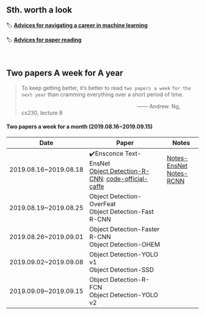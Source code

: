 ## Sth. worth a look

🏷 [**Advices for navigating a career in machine learning**](advices-for-navigating-a-career-in-ml.md)

🏷 [**Advices for paper reading**](advices-for-paper-reading.md)

<br>

## Two papers A week for A year

> To keep getting better, it’s better to read `two papers a week` `for the next year` than cramming everything over a short period of time.
>
> &nbsp; &nbsp; &nbsp;&nbsp;&nbsp;&nbsp;&nbsp;&nbsp;&nbsp;&nbsp;&nbsp;&nbsp;&nbsp;&nbsp;&nbsp;&nbsp;&nbsp;&nbsp;&nbsp;&nbsp;&nbsp;&nbsp;&nbsp;&nbsp;&nbsp;&nbsp;&nbsp;&nbsp;&nbsp;&nbsp;&nbsp;&nbsp;&nbsp;&nbsp;&nbsp;&nbsp;&nbsp;&nbsp;&nbsp;&nbsp;&nbsp;&nbsp;&nbsp;&nbsp;&nbsp;&nbsp;&nbsp;&nbsp;&nbsp;&nbsp;&nbsp;&nbsp;&nbsp;&nbsp;&nbsp;&nbsp;&nbsp;&nbsp;&nbsp;&nbsp;&nbsp;&nbsp;&nbsp;&nbsp;&nbsp;&nbsp;&nbsp;&nbsp;&nbsp;&nbsp;&nbsp;&nbsp;&nbsp;&nbsp;&nbsp;—— Andrew. Ng, cs230, lecture 8



#### Two papers a week for a month (2019.08.16~2019.09.15)

| Date                  | Paper                                                        | Notes                                                        |
| --------------------- | ------------------------------------------------------------ | ------------------------------------------------------------ |
| 2019.08.16~2019.08.18 | ✔️Ensconce Text-EnsNet<br>[Object Detection-R-CNN](papers/RCNN.pdf): [code-official-caffe](https://github.com/rbgirshick/rcnn) | [Notes-EnsNet](notes/Notes-EnsNet.md)<br>[Notes-RCNN](notes/NOtes.RCNN.md) |
| 2019.08.19~2019.08.25 | Object Detection-OverFeat<br>Object Detection-Fast R-CNN     |                                                              |
| 2019.08.26~2019.09.01 | Object Detection-Faster R-CNN<br/>Object Detection-OHEM      |                                                              |
| 2019.09.02~2019.09.08 | Object Detection-YOLO v1<br/>Object Detection-SSD            |                                                              |
| 2019.09.09~2019.09.15 | Object Detection-R-FCN<br/>Object Detection-YOLO v2          |                                                              |

